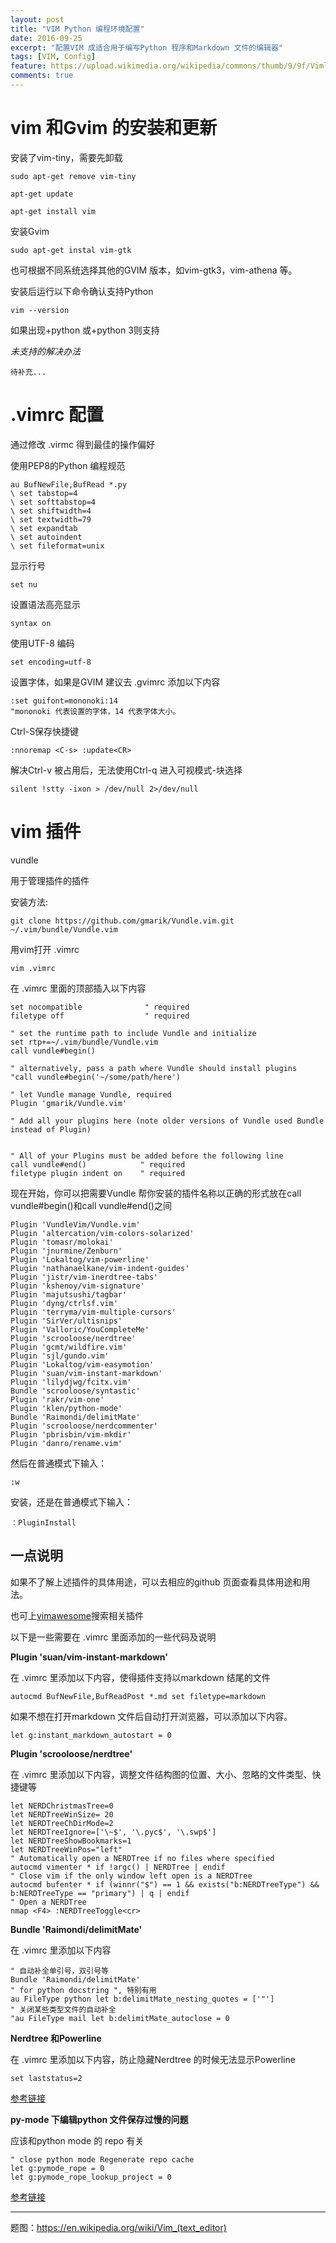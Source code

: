 ```yaml
---
layout: post
title: "VIM Python 编程环境配置"
date: 2016-09-25
excerpt: "配置VIM 成适合用于编写Python 程序和Markdown 文件的编辑器"
tags: [VIM, Config]
feature: https://upload.wikimedia.org/wikipedia/commons/thumb/9/9f/Vimlogo.svg/640px-Vimlogo.svg.png 
comments: true
---
```


# vim 和Gvim 的安装和更新

安装了vim-tiny，需要先卸载

    sudo apt-get remove vim-tiny

    apt-get update
    
    apt-get install vim

安装Gvim

    sudo apt-get instal vim-gtk

也可根据不同系统选择其他的GVIM 版本，如vim-gtk3，vim-athena 等。

安装后运行以下命令确认支持Python

    vim --version

如果出现+python 或+python 3则支持

*未支持的解决办法*
    
    待补充...

# .vimrc 配置

通过修改 .virmc 得到最佳的操作偏好

使用PEP8的Python 编程规范
    
    au BufNewFile,BufRead *.py
    \ set tabstop=4
    \ set softtabstop=4
    \ set shiftwidth=4
    \ set textwidth=79
    \ set expandtab
    \ set autoindent
    \ set fileformat=unix

显示行号

    set nu

设置语法高亮显示

    syntax on

使用UTF-8 编码
    
    set encoding=utf-8

设置字体，如果是GVIM 建议去 .gvimrc 添加以下内容

    :set guifont=mononoki:14
    "mononoki 代表设置的字体，14 代表字体大小。 

Ctrl-S保存快捷键

    :nnoremap <C-s> :update<CR>

解决Ctrl-v 被占用后，无法使用Ctrl-q 进入可视模式-块选择

    silent !stty -ixon > /dev/null 2>/dev/null

# vim 插件

vundle

用于管理插件的插件

安装方法:
   
    git clone https://github.com/gmarik/Vundle.vim.git ~/.vim/bundle/Vundle.vim 

用vim打开 .vimrc

    vim .vimrc

在 .vimrc 里面的顶部插入以下内容

    set nocompatible              " required
    filetype off                  " required
    
    " set the runtime path to include Vundle and initialize
    set rtp+=~/.vim/bundle/Vundle.vim
    call vundle#begin()
    
    " alternatively, pass a path where Vundle should install plugins
    "call vundle#begin('~/some/path/here')
    
    " let Vundle manage Vundle, required
    Plugin 'gmarik/Vundle.vim'
    
    " Add all your plugins here (note older versions of Vundle used Bundle instead of Plugin)
    
    
    " All of your Plugins must be added before the following line
    call vundle#end()            " required
    filetype plugin indent on    " required

现在开始，你可以把需要Vundle 帮你安装的插件名称以正确的形式放在call vundle#begin()和call vundle#end()之间 

    Plugin 'VundleVim/Vundle.vim'
    Plugin 'altercation/vim-colors-solarized'
    Plugin 'tomasr/molokai'
    Plugin 'jnurmine/Zenburn'
    Plugin 'Lokaltog/vim-powerline'
    Plugin 'nathanaelkane/vim-indent-guides'
    Plugin 'jistr/vim-inerdtree-tabs'
    Plugin 'kshenoy/vim-signature'
    Plugin 'majutsushi/tagbar'
    Plugin 'dyng/ctrlsf.vim'
    Plugin 'terryma/vim-multiple-cursors'
    Plugin 'SirVer/ultisnips'
    Plugin 'Valloric/YouCompleteMe'
    Plugin 'scrooloose/nerdtree'
    Plugin 'gcmt/wildfire.vim'
    Plugin 'sjl/gundo.vim'
    Plugin 'Lokaltog/vim-easymotion'
    Plugin 'suan/vim-instant-markdown'
    Plugin 'lilydjwg/fcitx.vim'
    Bundle 'scrooloose/syntastic'
    Plugin 'rakr/vim-one'
    Plugin 'klen/python-mode'
    Bundle 'Raimondi/delimitMate'
    Plugin 'scrooloose/nerdcommenter'
    Plugin 'pbrisbin/vim-mkdir'
    Plugin 'danro/rename.vim'

然后在普通模式下输入：
    
    :w

安装，还是在普通模式下输入：

    ：PluginInstall

## 一点说明

如果不了解上述插件的具体用途，可以去相应的github 页面查看具体用途和用法。

也可上[vimawesome](http://vimawesome.com)搜索相关插件

以下是一些需要在 .vimrc 里面添加的一些代码及说明

**Plugin 'suan/vim-instant-markdown'**

在 .vimrc 里添加以下内容，使得插件支持以markdown 结尾的文件

    autocmd BufNewFile,BufReadPost *.md set filetype=markdown
                        
如果不想在打开markdown 文件后自动打开浏览器，可以添加以下内容。

    let g:instant_markdown_autostart = 0 

**Plugin 'scrooloose/nerdtree'**

在 .vimrc 里添加以下内容，调整文件结构图的位置、大小、忽略的文件类型、快捷键等

    let NERDChristmasTree=0
    let NERDTreeWinSize= 20
    let NERDTreeChDirMode=2
    let NERDTreeIgnore=['\~$', '\.pyc$', '\.swp$']
    let NERDTreeShowBookmarks=1
    let NERDTreeWinPos="left"
    " Automatically open a NERDTree if no files where specified
    autocmd vimenter * if !argc() | NERDTree | endif
    " Close vim if the only window left open is a NERDTree
    autocmd bufenter * if (winnr("$") == 1 && exists("b:NERDTreeType") && b:NERDTreeType == "primary") | q | endif
    " Open a NERDTree
    nmap <F4> :NERDTreeToggle<cr>

**Bundle 'Raimondi/delimitMate'**

在 .vimrc 里添加以下内容

    " 自动补全单引号，双引号等
    Bundle 'Raimondi/delimitMate'
    " for python docstring ", 特别有用
    au FileType python let b:delimitMate_nesting_quotes = ['"']
    " 关闭某些类型文件的自动补全
    "au FileType mail let b:delimitMate_autoclose = 0

**Nerdtree 和Powerline**

在 .vimrc 里添加以下内容，防止隐藏Nerdtree 的时候无法显示Powerline

    set laststatus=2

[参考链接](http://www.wklken.me/posts/2015/06/07/vim-plugin-delimitmate.html)

**py-mode 下编辑python 文件保存过慢的问题**

应该和python mode 的 repo 有关

    " close python mode Regenerate repo cache
    let g:pymode_rope = 0
    let g:pymode_rope_lookup_project = 0

[参考链接](http://blog.ibeats.top/2016/04/23/python-pymode-complate-slow/)

----------
题图：<https://en.wikipedia.org/wiki/Vim_(text_editor)>
